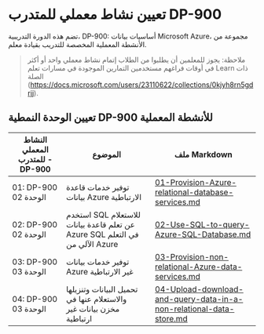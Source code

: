 ﻿# تعيين نشاط معملي للمتدرب DP-900

تضم هذه الدورة التدريبية، DP-900: أساسيات بيانات Microsoft Azure، مجموعة من الأنشطة المعملية المخصصة للتدريب بقيادة معلم. 

> ملاحظة: يجوز للمعلمين أن يطلبوا من الطلاب إتمام نشاط معملي واحد أو أكثر في أوقات فراغهم مستخدمين التمارين الموجودة في مسارات تعلم Learn ذات الصلة (https://docs.microsoft.com/users/23110622/collections/0kjyh8rn5gdrjj). 

## تعيين الوحدة النمطية DP-900 للأنشطة المعملية

| النشاط المعملي للمتدرب - DP-900 | الموضوع | ملف Markdown |
| --- | --- | --- |
| 01: DP-900 الوحدة 02 | توفير خدمات قاعدة بيانات Azure الارتباطية | [01-Provision-Azure-relational-database-services.md](https://github.com/MicrosoftLearning/DP-900AR-Microsoft-Azure-Data-Fundamentals/blob/master/Instructions/01-Provision-Azure-relational-database-services.md) |
| 02: DP-900 الوحدة 02 | استخدم SQL للاستعلام عن تعلم قاعدة بيانات Azure SQL في التعلم الآلي من Azure | [02-Use-SQL-to-query-Azure-SQL-Database.md](https://github.com/MicrosoftLearning/DP-900AR-Microsoft-Azure-Data-Fundamentals/blob/master/Instructions/02-Use-SQL-to-query-Azure-SQL-Database.md) |
| 03: DP-900 الوحدة 03 | توفير خدمات بيانات Azure غير الارتباطية  | [03-Provision-non-relational-Azure-data-services.md](https://github.com/MicrosoftLearning/DP-900AR-Microsoft-Azure-Data-Fundamentals/blob/master/Instructions/03-Provision-non-relational-Azure-data-services.md) |
| 04: DP-900 الوحدة 03 | تحميل البيانات وتنزيلها والاستعلام عنها في مخزن بيانات غير ارتباطية | [04-Upload-download-and-query-data-in-a-non-relational-data-store.md](https://github.com/MicrosoftLearning/DP-900AR-Microsoft-Azure-Data-Fundamentals/blob/master/Instructions/04-Upload-download-and-query-data-in-a-non-relational-data-store.md) |

